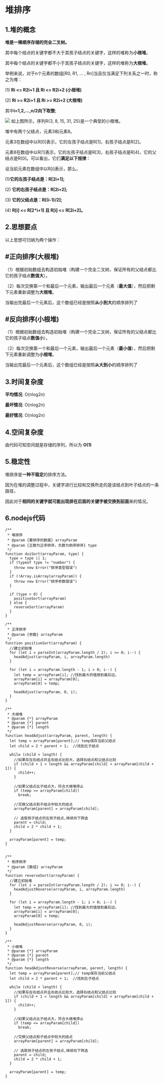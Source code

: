 # 堆排序
## 1.堆的概念
**堆是一棵顺序存储的完全二叉树。**

其中每个结点的关键字都不大于其孩子结点的关键字，这样的堆称为**小根堆**。

其中每个结点的关键字都不小于其孩子结点的关键字，这样的堆称为**大根堆**。

举例来说，对于n个元素的数组[R0, R1, ... , Rn]当且仅当满足下列关系之一时，称之为堆：

(1) **Ri <= R2i+1 且 Ri <= R2i+2 (小根堆)**

(2) **Ri >= R2i+1 且 Ri >= R2i+2 (大根堆)**

其中**i=1,2,…,n/2向下取整**;

![](http://images2015.cnblogs.com/blog/318837/201604/318837-20160422104522335-1248911478.png)
如上图所示，序列R{3, 8, 15, 31, 25}是一个典型的小根堆。

堆中有两个父结点，元素3和元素8。

元素3在数组中以R[0]表示，它的左孩子结点是R[1]，右孩子结点是R[2]。

元素8在数组中以R[1]表示，它的左孩子结点是R[3]，右孩子结点是R[4]，它的父结点是R[0]。可以看出，它们**满足以下规律**：

设当前元素在数组中以R[i]表示，那么，

(1)**它的左孩子结点是：R[2i+1];**

(2) **它的右孩子结点是：R[2i+2];**

(3) **它的父结点是：R[(i-1)/2];**

(4) **R[i] <= R[2*i+1] 且 R[i] <= R[2i+2]。**

## 2.思想要点
以上思想可归纳为两个操作：
## #正向排序(大根堆)

（1）根据初始数组去构造初始堆（构建一个完全二叉树，保证所有的父结点都比它的孩子结点**数值大**）。

（2）每次交换第一个和最后一个元素，输出最后一个元素（**最大值**），然后把剩下元素重新调整为**大根堆**。 

当输出完最后一个元素后，这个数组已经是按照**从小到大**的顺序排列了

## #反向排序(小根堆)

（1）根据初始数组去构造初始堆（构建一个完全二叉树，保证所有的父结点都比它的孩子结点**数值小**）。

（2）每次交换第一个和最后一个元素，输出最后一个元素（**最小值**），然后把剩下元素重新调整为**小根堆**。 

当输出完最后一个元素后，这个数组已经是按照**从大到小**的顺序排列了

## 3.时间复杂度
**平均情况**:  O(nlog2n)

**最坏情况**: O(nlog2n)

**最好情况**: O(nlog2n)

## 4.空间复杂度
由代码可知空间就是存储的序列，所以为 **O(1)**
## 5.稳定性
堆排序是**一种不稳定**的排序方法。

因为在堆的调整过程中，关键字进行比较和交换所走的是该结点到叶子结点的一条路径，

因此对于**相同的关键字就可能出现排在后面的关键字被交换到前面**来的情况。

## 6.nodejs代码
	/**
	 * 堆排序
	 * @param {要排序的数据} arrayParam
	 * @param {正数为正序排序，负数为倒序排序} type 
	 */
	function duiSort(arrayParam, type) {
	  type = type || 1;
	  if (typeof type != "number") {
	    throw new Error("排序类型错误")
	  }
	  if (!Array.isArray(arrayParam)) {
	    throw new Error("排序参数错误")
	  }
	
	  if (type > 0) {
	    positiveSort(arrayParam)
	  } else {
	    reverseSort(arrayParam)
	  }
	}
	
	/**
	 * 正序排序
	 * @param {参数} arrayParam 
	 */
	function positiveSort(arrayParam) {
	  //建立初始堆
	  for (let i = parseInt(arrayParam.length / 2); i >= 0; i--) {
	    headAdjust(arrayParam, i, arrayParam.length)
	  }
	
	  for (let i = arrayParam.length - 1; i > 0; i--) {
	    let temp = arrayParam[i]; //找到最大的值放到最后边，
	    arrayParam[i] = arrayParam[0];
	    arrayParam[0] = temp;
		
	    headAdjust(arrayParam, 0, i);	
	  }
	}
	
	/**
	 * 大根堆
	 * @param {*} arrayParam 
	 * @param {*} parent 
	 * @param {*} length 
	 */
	function headAdjust(arrayParam, parent, length) {
	  let temp = arrayParam[parent];// temp保存当前父结点
	  let child = 2 * parent + 1;  //找到左子结点
	
	  while (child < length) {
	    //如果存在右结点并且右结点比较大，选择右结点和父结点比较
	    if (child + 1 < length && arrayParam[child] < arrayParam[child + 1]) {
	      child++;
	    }
	
	    //如果父结点比子结点大，符合大根堆停止
	    if (temp >= arrayParam[child])
	      break;
	
	    //交换父结点和子结点中较大的结点
	    arrayParam[parent] = arrayParam[child];
	
	    // 选取孩子结点的左孩子结点,继续向下筛选
	    parent = child;
	    child = 2 * child + 1;
	  }
	
	  arrayParam[parent] = temp;
	}
	
	
	/**
	 * 倒序排序
	 * @param {数组} arrayParam 
	 */
	function reverseSort(arrayParam) {
	  //建立初始堆
	  for (let i = parseInt(arrayParam.length / 2); i >= 0; i--) {
	    headAdjustReverse(arrayParam, i, arrayParam.length)
	  }
	
	  for (let i = arrayParam.length - 1; i > 0; i--) {
	    let temp = arrayParam[i]; //找到最大的值放到最后边，
	    arrayParam[i] = arrayParam[0];
	    arrayParam[0] = temp;
		
	    headAdjustReverse(arrayParam, 0, i);	
	  }
	}
	
	/**
	 * 小根堆
	 * @param {*} arrayParam 
	 * @param {*} parent 
	 * @param {*} length 
	 */
	function headAdjustReverse(arrayParam, parent, length) {
	  let temp = arrayParam[parent];// temp保存当前父结点
	  let child = 2 * parent + 1;  //找到左子结点
	
	  while (child < length) {
	    //如果存在右结点并且右结点比较大，选择右结点和父结点比较
	    if (child + 1 < length && arrayParam[child] > arrayParam[child + 1]) {
	      child++;
	    }
	
	    //如果父结点比子结点大，符合大根堆停止
	    if (temp <= arrayParam[child])
	      break;
	
	    //交换父结点和子结点中较大的结点
	    arrayParam[parent] = arrayParam[child];
	
	    // 选取孩子结点的左孩子结点,继续向下筛选
	    parent = child;
	    child = 2 * child + 1;
	  }
	
	  arrayParam[parent] = temp;
	}
